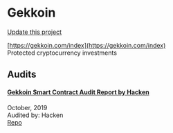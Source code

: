 
# Gekkoin

[Update this project](https://github.com/ConsenSys/blockchainSecurityDB/edit/master/projects/gekkoin.json)
  
[https://gekkoin.com/index](https://gekkoin.com/index)<br>
Protected cryptocurrency investments


## Audits



#### [Gekkoin Smart Contract Audit Report by Hacken](https://gekkoin.com/source/Gekkoin_Audit_Report.pdf)

October, 2019<br>
Audited by: Hacken<br>
[Repo](https://github.com/gekkoin/gekkoin-tokens)<br>
      

  



